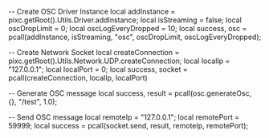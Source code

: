 -- Create OSC Driver Instance
local addInstance = pixc.getRoot().Utils.Driver.addInstance;
local isStreaming = false;
local oscDropLimit = 0;
local oscLogEveryDropped = 10;
local success, osc = pcall(addInstance, isStreaming, "osc", oscDropLimit, oscLogEveryDropped);

-- Create Network Socket
local createConnection = pixc.getRoot().Utils.Network.UDP.createConnection;
local localIp = "127.0.0.1";
local localPort = 0;
local success, socket = pcall(createConnection, localIp, localPort)

-- Generate OSC message
local success, result = pcall(osc.generateOsc, {}, "/test", 1.0);

-- Send OSC message
local remoteIp = "127.0.0.1";
local remotePort = 59999;
local success = pcall(socket.send, result, remoteIp, remotePort);
